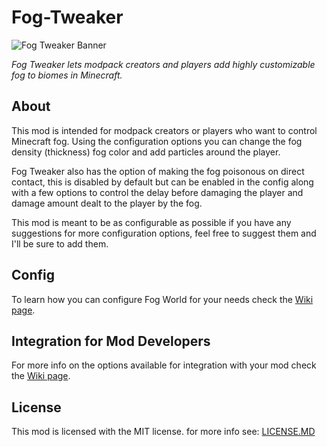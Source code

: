 # Fog-Tweaker

![Fog Tweaker Banner](https://github.com/Hennamann/Fog-World/blob/master/src/main/resources/fog_tweaker_banner.png?raw=true)

*Fog Tweaker lets modpack creators and players add highly customizable fog to biomes in Minecraft.*

## About

This mod is intended for modpack creators or players who want to control Minecraft fog. Using the configuration options you can change the fog density (thickness) fog color and add particles around the player.

Fog Tweaker also has the option of making the fog poisonous on direct contact, this is disabled by default but can be enabled in the config along with a few options to control the delay before damaging the player and damage amount dealt to the player by the fog.

This mod is meant to be as configurable as possible if you have any suggestions for more configuration options, feel free to suggest them and I'll be sure to add them.

## Config
To learn how you can configure Fog World for your needs check the [Wiki page](https://github.com/Hennamann/Fog-Tweaker/wiki/Getting-Started-with-the-Config-System).

## Integration for Mod Developers
For more info on the options available for integration with your mod check the [Wiki page](https://github.com/Hennamann/Fog-Tweaker/wiki/Mod-Integration-for-Developers).

## License
This mod is licensed with the MIT license.
for more info see: [LICENSE.MD](LICENSE.MD)

